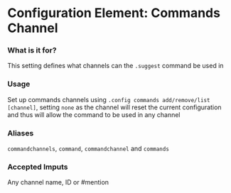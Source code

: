 # Configuration Element: Commands Channel

### What is it for?
This setting defines what channels can the `.suggest` command be used in 

### Usage
Set up commands channels using `.config commands add/remove/list [channel]`, setting `none` as the channel will reset the current configuration and thus will allow the command to be used in any channel

### Aliases
`commandchannels`, `command`, `commandchannel` and `commands`

### Accepted Imputs
Any channel name, ID or #mention

